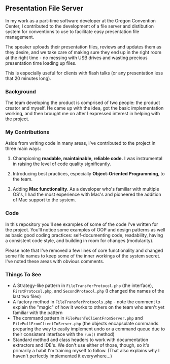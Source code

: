 ## Presentation File Server
In my work as a part-time software developer at the Oregon Convention Center, 
I contributed to the development of a file server and distibution system 
for conventions to use to facilitate easy presentation file management.

The speaker uploads their presentation files, reviews and updates them as they desire, 
and we take care of making sure they end up in the right room at the right time - no 
messing with USB drives and wasting precious presentation time loading up files.

This is especially useful for clients with flash talks (or any presentation less that 20 minutes long). 

### Background
The team developing the product is comprised of two people: the product creator and myself. 
He came up with the idea, got the basic implementation working, and then brought me on 
after I expressed interest in helping with the project.

### My Contributions
Aside from writing code in many areas, I've contributed to the project in three main ways:

1) Championing **readable, maintainable, reliable code.** I was instrumental in 
raising the level of code quality significantly.

2) Introducing best practices, especially **Object-Oriented Programming**, to the team.

3) Adding **Mac functionality**. As a developer who's familiar with multiple OS's, 
I had the most experience with Mac's and pioneered the addition of Mac support 
to the system.

### Code
In this repository you'll see examples of some of the code I've written for the project. 
You'll notice some examples of OOP and design patterns as well as basic good coding practices: 
self-documenting code, readability, having a consistent code style, and building in room for 
changes (modularity).

Please note that I've removed a few lines of core functionality and changed some file names 
to keep some of the inner workings of the system secret. I've noted these areas with obvious comments.

### Things To See
- A Strategy-like pattern in `FileTransferProtocol.php` (the interface), `FirstProtocol.php`, and `SecondProtocol.php` (I changed the names of the last two files)
- A factory method in `FileTransferProtocols.php` - note the comment to explain the "magic" of how it works to others on the team who aren't yet familiar with the pattern
- The command pattern in `FilePushToClientFromServer.php` and `FilePullFromClientToServer.php` (the objects encapsulate commands preparing the way to easily implement undo or a command queue due to their consistent interface with the `run()` method)
- Standard method and class headers to work with documentation extractors and IDE's. We don't use either of those, though, so it's primarily a habit I'm training myself to follow. (That also explains why I haven't perfectly implemented it everywhere...)
